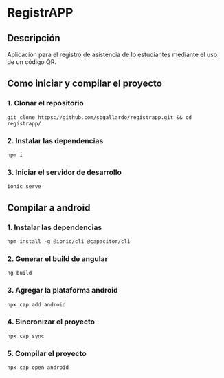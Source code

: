 # RegistrAPP

## Descripción
Aplicación para el registro de asistencia de lo estudiantes mediante el uso de un código QR.

## Como iniciar y compilar el proyecto

### 1. Clonar el repositorio
```shell
git clone https://github.com/sbgallardo/registrapp.git && cd registrapp/

```

### 2. Instalar las dependencias
```shell
npm i
```

### 3. Iniciar el servidor de desarrollo
```shell
ionic serve
```

## Compilar a android

### 1. Instalar las dependencias
```shell
npm install -g @ionic/cli @capacitor/cli
```

### 2. Generar el build de angular
```shell
ng build
```

### 3. Agregar la plataforma android
```shell
npx cap add android
```

### 4. Sincronizar el proyecto
```shell
npx cap sync
```

### 5. Compilar el proyecto
```shell
npx cap open android
```

